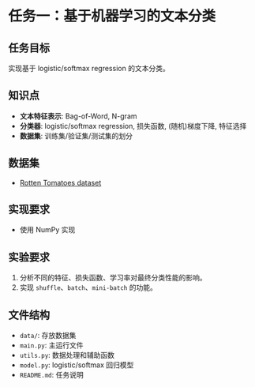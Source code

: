 # 任务一：基于机器学习的文本分类

## 任务目标

实现基于 logistic/softmax regression 的文本分类。

## 知识点

-   **文本特征表示**: Bag-of-Word, N-gram
-   **分类器**: logistic/softmax regression, 损失函数, (随机)梯度下降, 特征选择
-   **数据集**: 训练集/验证集/测试集的划分

## 数据集

-   [Rotten Tomatoes dataset](https://www.cs.cornell.edu/people/pabo/movie-review-data/)

## 实现要求

-   使用 NumPy 实现

## 实验要求

1.  分析不同的特征、损失函数、学习率对最终分类性能的影响。
2.  实现 `shuffle`、`batch`、`mini-batch` 的功能。

## 文件结构

-   `data/`: 存放数据集
-   `main.py`: 主运行文件
-   `utils.py`: 数据处理和辅助函数
-   `model.py`: logistic/softmax 回归模型
-   `README.md`: 任务说明
